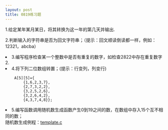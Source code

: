 ```yaml
---
layout: post
title: 0819练习题
---
```

1.给定某年某月某日，将其转换为这一年的第几天并输出.<br>

2.判断输入的字符串是否为回文字符串；（提示：回文顺读倒读都一样，例如：12321，abcba）<br>

<li>3.编写程序检查某一个整数中是否有重复的数字，如检查2822中存在重复数字2.<br></li>
<li>4.将下列二位数组转置；(提示：行变列，列变行)

        A[5][5]={
            {1,6,2,3,7},
            {2,7,3,2,2},
            {3,2,5,2,6},
            {3,2,6,4,2},
            {4,3,7,4,8}};
</li>
<li>5.编写函数调用随机数生成函数产生0到19之间的数，在数组中存入15个互不相同的数；<br>
随机数生成例程：<a href="./template.c">template.c</a><br> <br>
</li>
